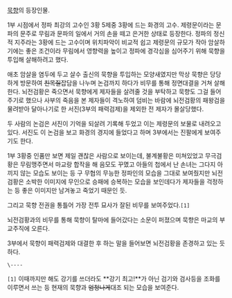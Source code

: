 [묵향](%EB%AC%B5%ED%96%A5.md)의 등장인물.

1부 시점에서 정파 최강의 고수인 3황 5제중 3황에 드는 화경의 고수. 제령문이라는 문파의 문주로 무림과 문파의 일에서 거의 손을 떼고
은거한 상태로 등장한다. 정파의 정신적 지주라는 3황에 드는 고수이며 위치파악이 비교적 쉽고 제령문의 규모가 작아 암살하기에는 좋은 조건이라
무림에서 영향력을 높이고 정파에 경각심을 심어주기 위해 묵향을 투입해 살해하려고 했다.  

애초 암살을 염두에 두고 살수 출신의 묵향을 투입하는 모양새였지만 막상 묵향은 당당하게 방문하여 <del>친목질</del>잡담을 나누며
논검까지 하다가 비무를 통해 정면대결을 거쳐 살해한다. 뇌전검황은 죽으면서 묵향에게 제자들을 살려줄 것을 부탁하고 묵향도 그걸 들어주기로
했으나 사부의 죽음을 본 제자들이 격노하여 덤비는 바람에 뇌전검황의 패왕검을 물려받아 달아나기로 한 서진(3부의 패력검제)을 제외한 전
제자가 몰살당했다.

두 사람의 논검은 서진이 기억을 되살려 기록해 두었고 이는 제령문의 보물로 내려오고 있다. 서진도 이 논검을 보고 화경의 경지에 들었다고
하며 3부에서는 진팔에게 보여주기도 한다.  

1부 3황중 인품만 보면 제일 괜찮은 사람으로 보이는데, 불계불황은 미쳐있었고 무극검황은 무림맹주면서 마교랑 합작을 해 음모도 꾸몄고 아들의
첩에서 난 손녀는 그다지 아끼지 않는 모습도 보이는 등 구 무협의 무능한 정파인의 모습을 그대로 보여줬지만 뇌전검황은 소박한 이미지에
무인으로 승패에 승복하는 모습을 보인데다가 제자들을 걱정하는 등 좋은 이미지만 남겨놓고 죽었기 때문인 듯.  

그리고 묵향 전권을 통틀어 가장 전투 묘사가 잘된 비무를 보여주었다.`[1]`

뇌전검황과의 비무를 통해 묵향이 탈마에 들어갔다는 소문이 퍼졌으며 묵향은 마교의 부교주직에 오른다.  

3부에서 묵향이 패력검제와 대결한 후 하는 말을 들어보면 뇌전검황을 존경하고 있는 듯하다.  

`\----`

`[1]` 이때까지만 해도 강기를 쓰더라도 **강기 최고!**가 아닌 검기와 검사등을 조화를 이루면서 쓰는 등 현재의 묵향과
<del>엄청나게</del>대조 되는 모습을 보여준다.

